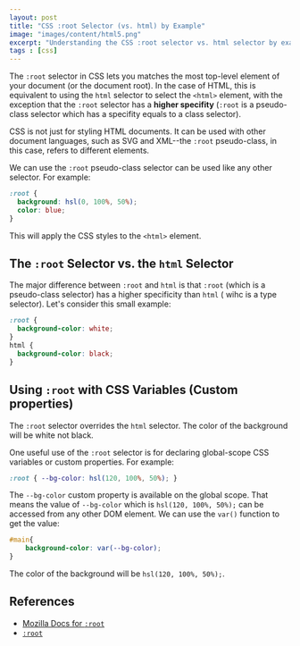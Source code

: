 ```yaml
---
layout: post
title: "CSS :root Selector (vs. html) by Example"
image: "images/content/html5.png"
excerpt: "Understanding the CSS :root selector vs. html selector by example" 
tags : [css]
---
```


The `:root` selector in CSS lets you matches the most top-level element of your document (or the document root). In the case of HTML, this is equivalent to using the `html` selector to select the `<html>` element, with the exception that the `:root` selector has a **higher specifity** (`:root` is a pseudo-class selector which has a specifity equals to a class selector).

CSS is not just for styling HTML documents. It can be used with other document languages, such as SVG and XML--the `:root` pseudo-class, in this case, refers to different elements.

We can use the `:root` pseudo-class selector can be used like any other selector. For example:

```css
:root {
  background: hsl(0, 100%, 50%);
  color: blue;
}
```

This will apply the CSS styles to the `<html>` element.

## <a name="CSS_root_vs_html">The `:root` Selector vs. the `html` Selector</a>

The major difference between `:root` and `html` is that `:root` (which is a pseudo-class selector) has a higher specificity than `html` ( wihc is a type selector). Let's consider this small example: 

```css
:root {
  background-color: white;
}
html {
  background-color: black;
}
```

## <a name="root_CSS_Variables">Using `:root` with CSS Variables (Custom properties)</a>

The `:root` selector overrides the `html` selector. The color of the background will be white not black.

One useful use of the `:root` selector is for declaring global-scope CSS variables or custom properties. For example:

```css
:root { --bg-color: hsl(120, 100%, 50%); }
```

The `--bg-color` custom property is available on the global scope. That means the value of `--bg-color` which is `hsl(120, 100%, 50%);` can be accessed from any other DOM element. We can use the `var()` function to get the value:

```css
#main{
	background-color: var(--bg-color);
}
```

The color of the background will be `hsl(120, 100%, 50%);`.

## References

- [Mozilla Docs for `:root`](https://developer.mozilla.org/en-US/docs/Web/CSS/:root)
- [`:root`](https://css-tricks.com/almanac/selectors/r/root/)

